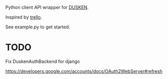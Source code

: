 Python client API wrapper for [DUSKEN](http://git.neuf.no/?p=dusken.git).

Inspired by [trello](https://pypi.python.org/pypi/trello).

See example.py to get started.

# TODO

Fix DuskenAuthBackend for django

https://developers.google.com/accounts/docs/OAuth2WebServer#refresh
